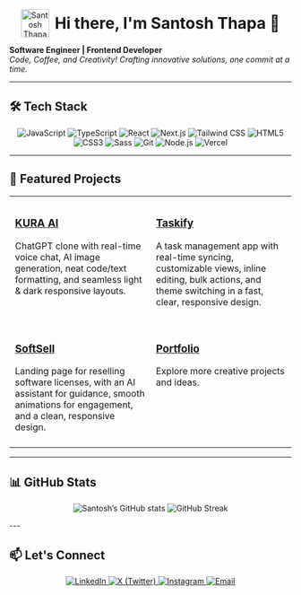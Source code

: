 <div align="center" style="display: flex; align-items: center; justify-content: center; gap: 10px;">
  <img src="https://santosh-gamma.vercel.app/logo180.png" alt="Santosh Thapa Logo" width="50" height="50">
  <h1 style="margin: 0;">Hi there, I'm Santosh Thapa 👋</h1>
</div>


**Software Engineer | Frontend Developer**  
*Code, Coffee, and Creativity! Crafting innovative solutions, one commit at a time.*

---

## 🛠 Tech Stack

<p align="center">
  <img src="https://img.shields.io/badge/JavaScript-F7DF1E?logo=javascript&logoColor=000" alt="JavaScript">
  <img src="https://img.shields.io/badge/TypeScript-3178C6?logo=typescript&logoColor=white" alt="TypeScript">
  <img src="https://img.shields.io/badge/React-61DAFB?logo=react&logoColor=000" alt="React">
  <img src="https://img.shields.io/badge/Next.js-000?logo=next.js&logoColor=FFF" alt="Next.js">
  <img src="https://img.shields.io/badge/TailwindCSS-06B6D4?logo=tailwindcss&logoColor=white" alt="Tailwind CSS">
  <img src="https://img.shields.io/badge/HTML5-E34F26?logo=html5&logoColor=white" alt="HTML5">
  <img src="https://img.shields.io/badge/CSS3-1572B6?logo=css3&logoColor=white" alt="CSS3">
  <img src="https://img.shields.io/badge/Sass-CC6699?logo=sass&logoColor=white" alt="Sass">
  <img src="https://img.shields.io/badge/Git-F05032?logo=git&logoColor=white" alt="Git">
  <img src="https://img.shields.io/badge/Node.js-339933?logo=node.js&logoColor=white" alt="Node.js">
  <img src="https://img.shields.io/badge/Vercel-000000?logo=vercel&logoColor=white" alt="Vercel">
</p>


---
## 🌟 Featured Projects

<div align="center">
  <table>
    <tr>
      <td align="left" width="300" valign="top" style="padding: 10px;">
        <h3><a href="https://kura-iota.vercel.app/" target="_blank" rel="noopener noreferrer">KURA AI</a></h3>
        <p>ChatGPT clone with real-time voice chat, AI image generation, neat code/text formatting, and seamless light & dark responsive layouts.</p>
      </td>
      <td align="left" width="300" valign="top" style="padding: 10px;">
        <h3><a href="https://taskifyapp-smoky.vercel.app/" target="_blank" rel="noopener noreferrer">Taskify</a></h3>
        <p>A task management app with real-time syncing, customizable views, inline editing, bulk actions, and theme switching in a fast, clear, responsive design.</p>
      </td>
    </tr>
    <tr>
      <td align="left" width="300" valign="top" style="padding: 10px;">
        <h3><a href="https://soft-sell-two-lime.vercel.app/" target="_blank" rel="noopener noreferrer">SoftSell</a></h3>
        <p>Landing page for reselling software licenses, with an AI assistant for guidance, smooth animations for engagement, and a clean, responsive design.</p>
      </td>
      <td align="left" width="300" valign="top" style="padding: 10px;">
        <h3><a href="https://santosh-gamma.vercel.app/" target="_blank" rel="noopener noreferrer">Portfolio</a></h3>
        <p>Explore more creative projects and ideas.</p>
      </td>
    </tr>
  </table>
</div>

---

<!-- Stats -->
## 📊 GitHub Stats
<p align="center">
  <img src="https://github-readme-stats.vercel.app/api?username=santosh986&show_icons=true&locale=en" alt="Santosh’s GitHub stats" />
  <img src="https://github-readme-streak-stats.herokuapp.com/?user=santosh986&" alt="GitHub Streak" />
</p>
---


## 📫 Let's Connect

<p align="center">
  <a href="https://in.linkedin.com/in/santosh986?trk=profile-badge" target="_blank" rel="noopener noreferrer">
    <img src="https://img.shields.io/badge/LinkedIn-0A66C2?style=for-the-badge&logo=linkedin&logoColor=white" alt="LinkedIn" />
  </a>
  <a href="https://x.com/SantoshThapa689" target="_blank" rel="noopener noreferrer">
    <img src="https://img.shields.io/badge/X (Twitter)-1DA1F2?style=for-the-badge&logo=twitter&logoColor=white" alt="X (Twitter)" />
  </a>
  <a href="https://www.instagram.com/santoshh689" target="_blank" rel="noopener noreferrer">
    <img src="https://img.shields.io/badge/Instagram-E4405F?style=for-the-badge&logo=instagram&logoColor=white" alt="Instagram" />
  </a>
  <a href="mailto:st8493510@gmail.com" target="_blank" rel="noopener noreferrer">
    <img src="https://img.shields.io/badge/Email-D14836?style=for-the-badge&logo=gmail&logoColor=white" alt="Email" />
  </a>
</p>

